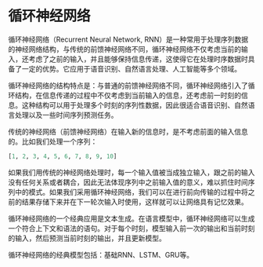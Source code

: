 # 循环神经网络

循环神经网络（Recurrent Neural Network, RNN）是一种常用于处理序列数据的神经网络结构，与传统的前馈神经网络不同，循环神经网络不仅考虑当前的输入，还考虑了之前的输入，并且能够保持信息传递，这使得它在处理时序数据时具备了一定的优势。它应用于语音识别、自然语言处理、人工智能等多个领域。

循环神经网络的结构特点是：与普通的前馈神经网络不同，循环神经网络引入了循环结构，在信息传递的过程中不仅考虑到当前输入的信息，还考虑前一时刻的信息。这种结构可以用于处理多个时刻的序列性数据，因此很适合语音识别、自然语言处理以及一些时间序列预测任务。

传统的神经网络（前馈神经网络）在输入新的信息时，是不考虑前面的输入信息的。比如我们处理一个序列：

```python
[1, 2, 3, 4, 5, 6, 7, 8, 9, 10]
```

如果我们用传统的神经网络处理时，每一个输入值被当成独立输入，跟之前的输入没有任何关系或者耦合，因此无法体现序列中之前输入值的意义，难以抓住时间序列中的模式。如果我们采用循环神经网络，我们可以在进行前向传输的过程中将之前的结果存储下来并在下一轮次输入时使用，这样就可以让网络具有记忆效果。

循环神经网络的一个经典应用是文本生成。在语言模型中，循环神经网络可以生成一个符合上下文和语法的语句。对于每个时刻，模型输入前一次的输出和当前时刻的输入，然后预测当前时刻的输出，并且更新模型。

循环神经网络的经典模型包括：基础RNN、LSTM、GRU等。